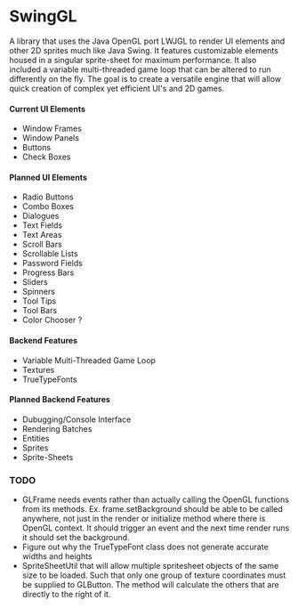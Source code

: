 # SwingGL
A library that uses the Java OpenGL port LWJGL to render UI elements and other 2D sprites much like Java Swing. It features customizable elements housed in a singular sprite-sheet for maximum performance. It also included a variable multi-threaded game loop that can be altered to run differently on the fly. The goal is to create a versatile engine that will allow quick creation of complex yet efficient UI's and 2D games.

#### Current UI Elements
  - Window Frames
  - Window Panels
  - Buttons
  - Check Boxes

#### Planned UI Elements
  - Radio Buttons
  - Combo Boxes
  - Dialogues
  - Text Fields
  - Text Areas
  - Scroll Bars
  - Scrollable Lists
  - Password Fields
  - Progress Bars
  - Sliders
  - Spinners
  - Tool Tips
  - Tool Bars
  - Color Chooser ?
  
#### Backend Features
  - Variable Multi-Threaded Game Loop
  - Textures
  - TrueTypeFonts

#### Planned Backend Features
  - Dubugging/Console Interface
  - Rendering Batches
  - Entities
  - Sprites
  - Sprite-Sheets

### TODO
  - GLFrame needs events rather than actually calling the OpenGL functions from its methods. Ex. frame.setBackground should be able to be called anywhere, not just in the render or initialize method where there is OpenGL context. It should trigger an event and the next time render runs it should set the background.
  - Figure out why the TrueTypeFont class does not generate accurate widths and heights
  - SpriteSheetUtil that will allow multiple spritesheet objects of the same size to be loaded. Such that only one group of texture coordinates must be supplied to GLButton. The method will calculate the others that are directly to the right of it.
